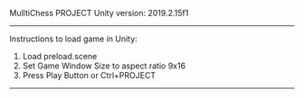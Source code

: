 MulltiChess PROJECT
Unity version: 2019.2.15f1
____________________________________________________

Instructions to load game in Unity:
1. Load preload.scene
2. Set Game Window Size to aspect ratio 9x16
3. Press Play Button or Ctrl+PROJECT
____________________________________________________